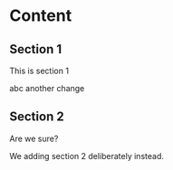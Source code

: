 # Content

## Section 1

This is section 1

abc
another change

## Section 2

Are we sure?

We adding section 2 deliberately instead.
